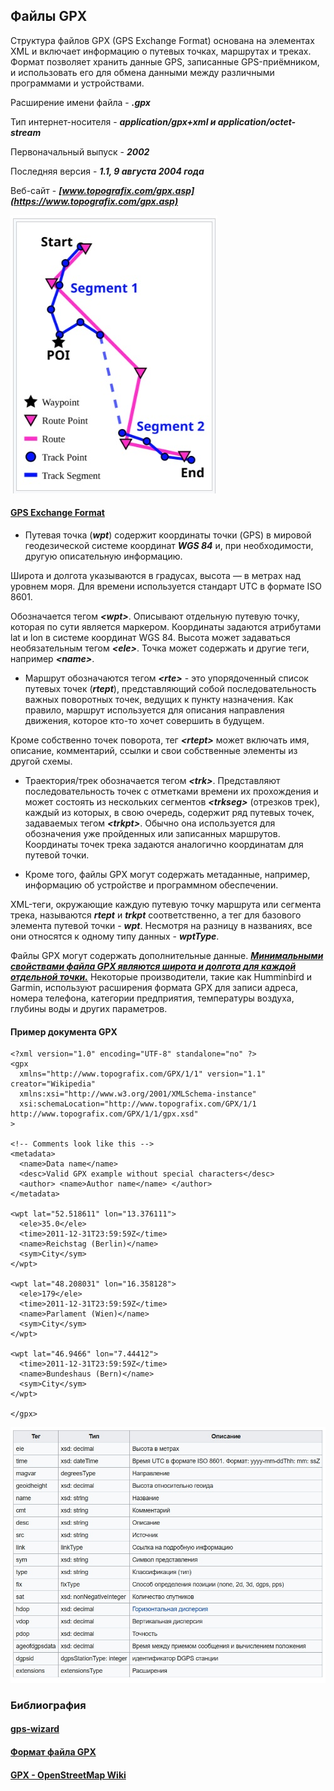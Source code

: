## Файлы GPX

Структура файлов GPX (GPS Exchange Format) основана на элементах XML и включает информацию о путевых точках, маршрутах и треках. Формат позволяет хранить данные GPS, записанные GPS-приёмником, и использовать его для обмена данными между различными программами и устройствами. 

Расширение имени файла	-	***.gpx***

Тип интернет-носителя -			***application/gpx+xml и application/octet-stream***

Первоначальный выпуск -		***2002***

Последняя версия -					***1.1, 9 августа 2004 года***

Веб-сайт - 									***[www.topografix.com/gpx.asp](https://www.topografix.com/gpx.asp)***

![Пример путевой точки, маршрута и трека, записанного GPS-приемником](gpx_view.jpg)


#### [GPS Exchange Format](https://en.wikipedia.org/wiki/GPS_Exchange_Format)

- Путевая точка (***wpt***) содержит координаты точки (GPS) в мировой геодезической системе координат ***WGS 84***  и, при необходимости, другую описательную информацию.

Широта и долгота указываются в градусах, высота — в метрах над уровнем моря. Для времени используется стандарт UTC в формате ISO 8601. 

Обозначается тегом ***\<wpt\>***. Описывают отдельную путевую точку, которая по сути является маркером. Координаты задаются атрибутами lat и lon в системе координат WGS 84. Высота может задаваться необязательным тегом ***\<ele\>***.
Точка может содержать и другие теги, например ***\<name\>***.

- Маршрут обозначаются тегом ***\<rte\>*** - это упорядоченный список путевых точек (***rtept***), представляющий собой последовательность важных поворотных точек, ведущих к пункту назначения. Как правило, маршрут используется для описания направления движения, которое кто-то хочет совершить в будущем.

Кроме собственно точек поворота, тег ***\<rtept\>*** может включать имя, описание, комментарий, ссылки и свои собственные элементы из другой схемы. 

- Траектория/трек обозначается тегом ***\<trk\>***. Представляют последовательность точек с отметками времени их прохождения и может состоять из нескольких сегментов ***\<trkseg\>*** (отрезков трек), каждый из которых, в свою очередь, содержит ряд путевых точек, задаваемых тегом ***\<trkpt\>***. Обычно она используется для обозначения уже пройденных или записанных маршрутов. Координаты точек трека задаются аналогично координатам для путевой точки.

- Кроме того, файлы GPX могут содержать метаданные, например, информацию об устройстве и программном обеспечении.

XML-теги, окружающие каждую путевую точку маршрута или сегмента трека, называются ***rtept*** и ***trkpt*** соответственно, а тег для базового элемента путевой точки - ***wpt***. Несмотря на разницу в названиях, все они относятся к одному типу данных - ***wptType***.

Файлы GPX могут содержать дополнительные данные. [***Минимальными свойствами файла GPX являются широта и долгота для каждой отдельной точки.***](#) Некоторые производители, такие как Humminbird и Garmin, используют расширения формата GPX для записи адреса, номера телефона, категории предприятия, температуры воздуха, глубины воды и других параметров.

#### Пример документа GPX

```
<?xml version="1.0" encoding="UTF-8" standalone="no" ?>
<gpx 
  xmlns="http://www.topografix.com/GPX/1/1" version="1.1" creator="Wikipedia"
  xmlns:xsi="http://www.w3.org/2001/XMLSchema-instance"
  xsi:schemaLocation="http://www.topografix.com/GPX/1/1 http://www.topografix.com/GPX/1/1/gpx.xsd"
>

<!-- Comments look like this -->
<metadata>
  <name>Data name</name>
  <desc>Valid GPX example without special characters</desc>
  <author> <name>Author name</name> </author>
</metadata>

<wpt lat="52.518611" lon="13.376111">
  <ele>35.0</ele>
  <time>2011-12-31T23:59:59Z</time>
  <name>Reichstag (Berlin)</name>
  <sym>City</sym>
</wpt>

<wpt lat="48.208031" lon="16.358128">
  <ele>179</ele>
  <time>2011-12-31T23:59:59Z</time>
  <name>Parlament (Wien)</name>
  <sym>City</sym>
</wpt>

<wpt lat="46.9466" lon="7.44412">
  <time>2011-12-31T23:59:59Z</time>
  <name>Bundeshaus (Bern)</name>
  <sym>City</sym>
</wpt>
 
</gpx>
```

![Атрибуты](atrubuty.jpg)


### Библиография

#### [gps-wizard](https://logiqx.github.io/gps-wizard/gpx/)

#### [Формат файла GPX](https://docs.fileformat.com/ru/gis/gpx/)

#### [GPX - OpenStreetMap Wiki](https://wiki.openstreetmap.org/wiki/GPX?ref=wwwy3y3.ghost.io)








